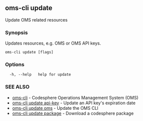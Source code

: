 ## oms-cli update

Update OMS related resources

### Synopsis

Updates resources, e.g. OMS or OMS API keys.

```
oms-cli update [flags]
```

### Options

```
  -h, --help   help for update
```

### SEE ALSO

* [oms-cli](oms-cli.md)	 - Codesphere Operations Management System (OMS)
* [oms-cli update api-key](oms-cli_update_api-key.md)	 - Update an API key's expiration date
* [oms-cli update oms](oms-cli_update_oms.md)	 - Update the OMS CLI
* [oms-cli update package](oms-cli_update_package.md)	 - Download a codesphere package

